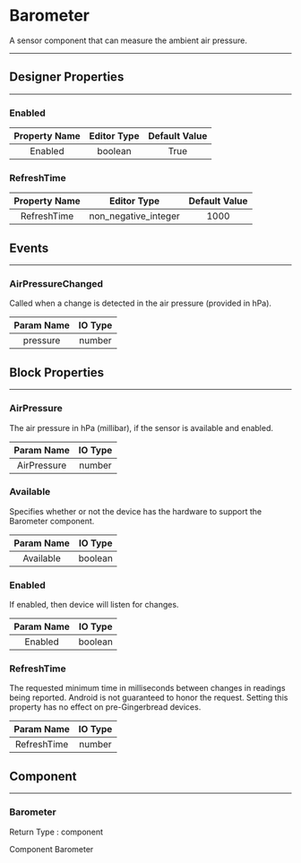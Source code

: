 <!--
  Copyright © 2013-2021 AIIE-ADL, All rights reserved
  Released under the Apache License, Version 2.0
  http://www.apache.org/licenses/LICENSE-2.0
-->

# Barometer

A sensor component that can measure the ambient air pressure.

---

## Designer Properties

---

### Enabled

| Property Name | Editor Type | Default Value |
| :-----------: | :---------: | :-----------: |
|    Enabled    |   boolean   |      True     |

### RefreshTime

| Property Name |      Editor Type     | Default Value |
| :-----------: | :------------------: | :-----------: |
|  RefreshTime  | non_negative_integer |      1000     |

## Events

---

### AirPressureChanged

<div block-type = "component_event" component-selector = "Barometer" event-selector = "AirPressureChanged" id = "barometer-airpressurechanged"></div>

Called when a change is detected in the air pressure (provided in hPa).

| Param Name | IO Type |
| :--------: | :-----: |
|  pressure  |  number |

## Block Properties

---

### AirPressure

<div block-type = "component_set_get" component-selector = "Barometer" property-selector = "AirPressure" property-type = "get" id = "get-barometer-airpressure"></div>

The air pressure in hPa (millibar), if the sensor is available and enabled.

|  Param Name | IO Type |
| :---------: | :-----: |
| AirPressure |  number |

### Available

<div block-type = "component_set_get" component-selector = "Barometer" property-selector = "Available" property-type = "get" id = "get-barometer-available"></div>

Specifies whether or not the device has the hardware to support the Barometer component.

| Param Name | IO Type |
| :--------: | :-----: |
|  Available | boolean |

### Enabled

<div block-type = "component_set_get" component-selector = "Barometer" property-selector = "Enabled" property-type = "get" id = "get-barometer-enabled"></div>

<div block-type = "component_set_get" component-selector = "Barometer" property-selector = "Enabled" property-type = "set" id = "set-barometer-enabled"></div>

If enabled, then device will listen for changes.

| Param Name | IO Type |
| :--------: | :-----: |
|   Enabled  | boolean |

### RefreshTime

<div block-type = "component_set_get" component-selector = "Barometer" property-selector = "RefreshTime" property-type = "get" id = "get-barometer-refreshtime"></div>

<div block-type = "component_set_get" component-selector = "Barometer" property-selector = "RefreshTime" property-type = "set" id = "set-barometer-refreshtime"></div>

The requested minimum time in milliseconds between changes in readings being reported. Android is not guaranteed to honor the request. Setting this property has no effect on pre-Gingerbread devices.

|  Param Name | IO Type |
| :---------: | :-----: |
| RefreshTime |  number |

## Component

---

### Barometer

<div block-type = "component_component_block" component-selector = "Barometer" id = "component-barometer"></div>

Return Type : component

Component Barometer

